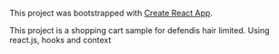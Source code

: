 This project was bootstrapped with [Create React App](https://github.com/facebook/create-react-app).

This project is a shopping cart sample for defendis hair limited.
Using react.js, hooks and context
